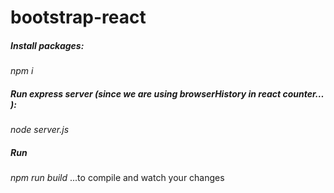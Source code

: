 # bootstrap-react

##### Install packages:
*npm i*

##### Run express server (since we are using browserHistory in react counter… ):
*node server.js*

##### Run 
*npm run build*
...to compile and watch your changes 

